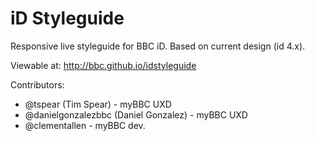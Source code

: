 # iD Styleguide

Responsive live styleguide for BBC iD. Based on current design (id 4.x).

Viewable at: http://bbc.github.io/idstyleguide

Contributors:
- @tspear (Tim Spear) - myBBC UXD
- @danielgonzalezbbc (Daniel Gonzalez) - myBBC UXD
- @clementallen - myBBC dev.